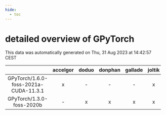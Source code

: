 ```yaml
---
hide:
  - toc
---
```


detailed overview of GPyTorch
=============================


This data was automatically generated on Thu, 31 Aug 2023 at 14:42:57 CEST  

| |accelgor|doduo|donphan|gallade|joltik|skitty|swalot|victini|
| :---: | :---: | :---: | :---: | :---: | :---: | :---: | :---: | :---: |
|GPyTorch/1.6.0-foss-2021a-CUDA-11.3.1|x|-|-|-|x|-|-|-|
|GPyTorch/1.3.0-foss-2020b|-|x|x|x|x|x|x|x|
